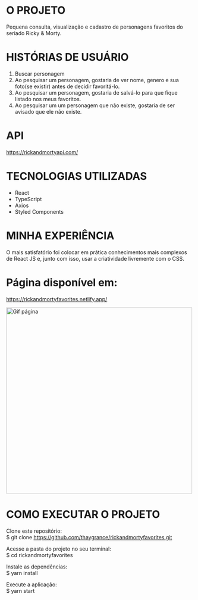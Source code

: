 # O PROJETO
Pequena consulta, visualização e cadastro de personagens favoritos do seriado Ricky & Morty.


# HISTÓRIAS DE USUÁRIO
1. Buscar personagem
2. Ao pesquisar um personagem, gostaria de ver nome, genero e sua foto(se existir) antes de decidir favoritá-lo.
3. Ao pesquisar um personagem, gostaria de salvá-lo para que fique listado nos meus favoritos.
4. Ao pesquisar um um personagem que não existe, gostaria de ser avisado que ele não existe.


# API
https://rickandmortyapi.com/


# TECNOLOGIAS UTILIZADAS
- React
- TypeScript
- Axios
- Styled Components


# MINHA EXPERIÊNCIA
O mais satisfatório foi colocar em prática conhecimentos mais complexos de React JS e, junto com isso, usar a criatividade livremente com o CSS.


# Página disponível em:
https://rickandmortyfavorites.netlify.app/

<img alt="Gif página" align="center" width="500" src="Gravação de tela de 07-12-2021 06_59_59.gif">


# COMO EXECUTAR O PROJETO

Clone este repositório:  
$ git clone https://github.com/thaygrance/rickandmortyfavorites.git

Acesse a pasta do projeto no seu terminal:  
$ cd rickandmortyfavorites

Instale as dependências:  
$ yarn install

Execute a aplicação:   
$ yarn start
